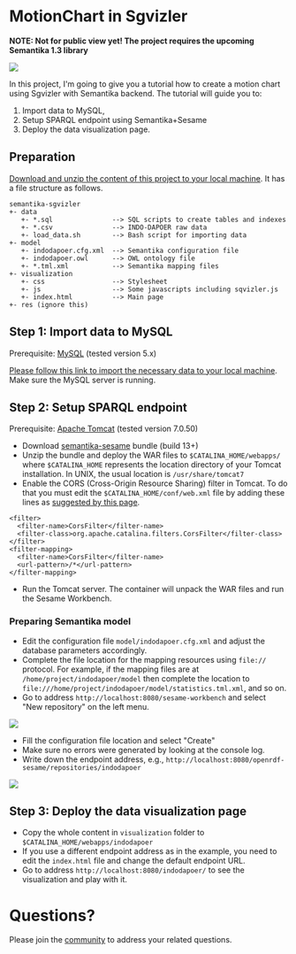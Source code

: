 MotionChart in Sgvizler
=======================

**NOTE: Not for public view yet! The project requires the upcoming Semantika 1.3 library**

![](https://raw.github.com/obidea/semantika-sgvizler/master/res/motion-chart.png)

In this project, I'm going to give you a tutorial how to create a motion chart using Sgvizler with Semantika backend.
The tutorial will guide you to:

1. Import data to MySQL,
2. Setup SPARQL endpoint using Semantika+Sesame
3. Deploy the data visualization page.


## Preparation

[Download and unzip the content of this project to your local machine](https://github.com/obidea/semantika-sgvizler/archive/master.zip).
It has a file structure as follows.
```
semantika-sgvizler
+- data
   +- *.sql               --> SQL scripts to create tables and indexes
   +- *.csv               --> INDO-DAPOER raw data
   +- load_data.sh        --> Bash script for importing data
+- model
   +- indodapoer.cfg.xml  --> Semantika configuration file
   +- indodapoer.owl      --> OWL ontology file
   +- *.tml.xml           --> Semantika mapping files
+- visualization
   +- css                 --> Stylesheet
   +- js                  --> Some javascripts including sqvizler.js
   +- index.html          --> Main page
+- res (ignore this)
```

## Step 1: Import data to MySQL

Prerequisite: [MySQL](http://www.mysql.com/) (tested version 5.x)

[Please follow this link to import the necessary data to your local machine](https://github.com/obidea/semantika-sgvizler/tree/master/data). Make sure the MySQL server is running.

## Step 2: Setup SPARQL endpoint

Prerequisite: [Apache Tomcat](http://tomcat.apache.org/) (tested version 7.0.50)

* Download [semantika-sesame](https://github.com/obidea/semantika-sesame/releases) bundle (build 13+)
* Unzip the bundle and deploy the WAR files to `$CATALINA_HOME/webapps/` where `$CATALINA_HOME` represents the location
directory of your Tomcat installation. In UNIX, the usual location is `/usr/share/tomcat7`
* Enable the CORS (Cross-Origin Resource Sharing) filter in Tomcat. To do that you must edit the
`$CATALINA_HOME/conf/web.xml` file by adding these lines as [suggested by this page](http://enable-cors.org/server_tomcat.html).
```
<filter>
  <filter-name>CorsFilter</filter-name>
  <filter-class>org.apache.catalina.filters.CorsFilter</filter-class>
</filter>
<filter-mapping>
  <filter-name>CorsFilter</filter-name>
  <url-pattern>/*</url-pattern>
</filter-mapping>
```
* Run the Tomcat server. The container will unpack the WAR files and run the Sesame Workbench.

### Preparing Semantika model
* Edit the configuration file `model/indodapoer.cfg.xml` and adjust the database parameters accordingly.
* Complete the file location for the mapping resources using `file://` protocol. For example, if the mapping files
are at `/home/project/indodapoer/model` then complete the location to `file:///home/project/indodapoer/model/statistics.tml.xml`,
and so on.
* Go to address `http://localhost:8080/sesame-workbench` and select "New repository" on the left menu.

![](https://raw.github.com/obidea/semantika-sgvizler/master/res/new-repository.png)

* Fill the configuration file location and select "Create"
* Make sure no errors were generated by looking at the console log.
* Write down the endpoint address, e.g., `http://localhost:8080/openrdf-sesame/repositories/indodapoer`

![](https://raw.github.com/obidea/semantika-sgvizler/master/res/endpoint.png)


## Step 3: Deploy the data visualization page

* Copy the whole content in `visualization` folder to `$CATALINA_HOME/webapps/indodapoer`
* If you use a different endpoint address as in the example, you need to edit the `index.html` file and change the
default endpoint URL.
* Go to address `http://localhost:8080/indodapoer/` to see the visualization and play with it.


Questions?
=========

Please join the [community](https://groups.google.com/forum/#!forum/obda-semantika) to address your related questions.
